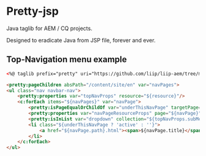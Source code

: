 # Pretty-jsp
Java taglib for AEM / CQ projects.

Designed to eradicate Java from JSP file, forever and ever.

## Top-Navigation menu example

```html
<%@ taglib prefix="pretty" uri="https://github.com/liip/liip-aem/tree/master/pretty-jsp" %>

<pretty:pageChildren absPath="/content/site/en" var="navPages">
<ul class="nav navbar-nav">
    <pretty:properties var="topNavProps" resource="${resource}"/>
    <c:forEach items="${navPages}" var="navPage">
        <pretty:isPageEqualOrChildOf var="underThisNavPage" targetPage="${navPage}"/>
        <pretty:properties var="navPageResourceProps" page="${navPage}"/>
        <pretty:isInList var="dropdown" collection="${topNavProps.subMenuPages}" target="${navPage.path}"/>
        <li class="${underThisNavPage ? 'active' : ''}">
            <a href="${navPage.path}.html"><span>${navPage.title}</span></a>
        </li>
    </c:forEach>
</ul>
```